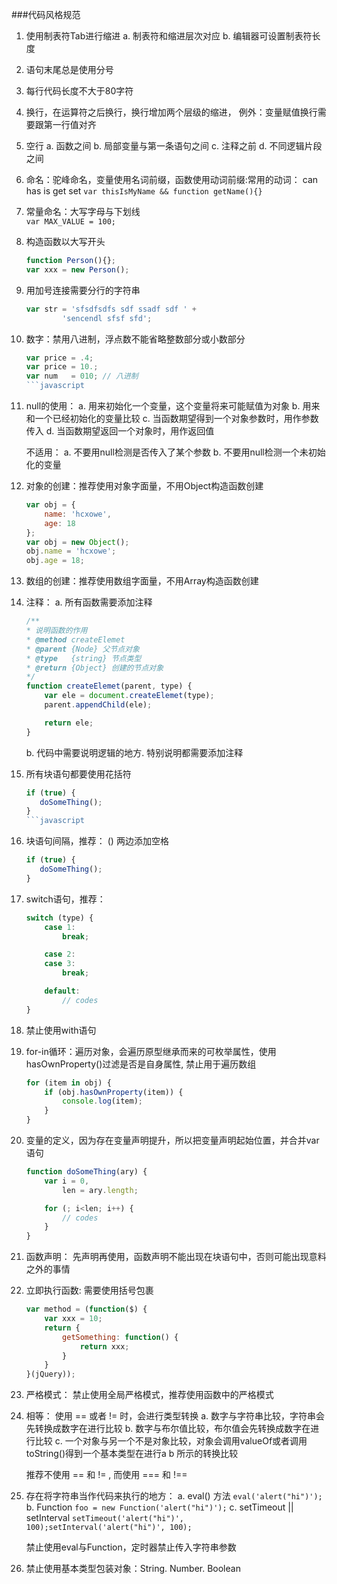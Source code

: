 ###代码风格规范

1. 使用制表符Tab进行缩进
    a. 制表符和缩进层次对应
    b. 编辑器可设置制表符长度

2. 语句末尾总是使用分号

3. 每行代码长度不大于80字符

4. 换行，在运算符之后换行，换行增加两个层级的缩进， 例外：变量赋值换行需要跟第一行值对齐

5. 空行
    a. 函数之间
    b. 局部变量与第一条语句之间
    c. 注释之前
    d. 不同逻辑片段之间

6. 命名：驼峰命名，变量使用名词前缀，函数使用动词前缀:常用的动词： can has is get set
    ```var thisIsMyName && function getName(){}```

7. 常量命名：大写字母与下划线  
    ```var MAX_VALUE = 100;```

8. 构造函数以大写开头
    ```javascript
    function Person(){}; 
    var xxx = new Person();
    ```

9. 用加号连接需要分行的字符串
    ```javascript
    var str = 'sfsdfsdfs sdf ssadf sdf ' + 
            'sencendl sfsf sfd';
    ```

10. 数字：禁用八进制，浮点数不能省略整数部分或小数部分  
    ```javascript
    var price = .4;
    var price = 10.; 
    var num   = 010; // 八进制
    ```javascript

11. null的使用：
    a. 用来初始化一个变量，这个变量将来可能赋值为对象
    b. 用来和一个已经初始化的变量比较
    c. 当函数期望得到一个对象参数时，用作参数传入
    d. 当函数期望返回一个对象时，用作返回值

    不适用：
    a. 不要用null检测是否传入了某个参数
    b. 不要用null检测一个未初始化的变量

12. 对象的创建：推荐使用对象字面量，不用Object构造函数创建
    ```javascript
    var obj = {
        name: 'hcxowe',
        age: 18
    };
    var obj = new Object();
    obj.name = 'hcxowe';
    obj.age = 18;
    ```

13. 数组的创建：推荐使用数组字面量，不用Array构造函数创建

14. 注释：
    a. 所有函数需要添加注释
    ```javascript
    /**
    * 说明函数的作用
    * @method createElemet
    * @parent {Node} 父节点对象
    * @type   {string} 节点类型
    * @return {Object} 创建的节点对象
    */
    function createElemet(parent, type) {
        var ele = document.createElemet(type);
        parent.appendChild(ele);
    
        return ele;
    }
    ```

    b. 代码中需要说明逻辑的地方. 特别说明都需要添加注释

15. 所有块语句都要使用花括符
    ```javascript
    if (true) {
       doSomeThing(); 
    }
    ```javascript
    
16. 块语句间隔，推荐： () 两边添加空格
    ```javascript
    if (true) {
       doSomeThing(); 
    }
    ```

17. switch语句，推荐：
    ```javascript
    switch (type) {
        case 1: 
            break;

        case 2: 
        case 3:
            break;

        default:
            // codes
    }
    ```

18. 禁止使用with语句

19. for-in循环：遍历对象，会遍历原型继承而来的可枚举属性，使用hasOwnProperty()过滤是否是自身属性, 禁止用于遍历数组
    ```javascript
    for (item in obj) {
        if (obj.hasOwnProperty(item)) {
            console.log(item);
        }
    }
    ```

20. 变量的定义，因为存在变量声明提升，所以把变量声明起始位置，并合并var语句
    ```javascript
    function doSomeThing(ary) {
        var i = 0,
            len = ary.length;

        for (; i<len; i++) {
            // codes
        }
    }
    ```

21. 函数声明： 先声明再使用，函数声明不能出现在块语句中，否则可能出现意料之外的事情

22. 立即执行函数: 需要使用括号包裹
    ```javascript
    var method = (function($) {
        var xxx = 10;
        return {
            getSomething: function() {
                return xxx;
            }
        }
    }(jQuery));
    ```

23. 严格模式： 禁止使用全局严格模式，推荐使用函数中的严格模式

24. 相等： 使用 == 或者 != 时，会进行类型转换
    a. 数字与字符串比较，字符串会先转换成数字在进行比较
    b. 数字与布尔值比较，布尔值会先转换成数字在进行比较
    c. 一个对象与另一个不是对象比较，对象会调用valueOf或者调用toString()得到一个基本类型在进行a b 所示的转换比较

    推荐不使用 == 和 != , 而使用 === 和 !==

25. 存在将字符串当作代码来执行的地方：
    a. eval() 方法
        ```eval('alert("hi")');```
    b. Function
        ```foo = new Function('alert("hi")');```
    c. setTimeout || setInterval
        ```setTimeout('alert("hi")', 100);setInterval('alert("hi")', 100);```
    
    禁止使用eval与Function，定时器禁止传入字符串参数

26. 禁止使用基本类型包装对象：String. Number. Boolean



